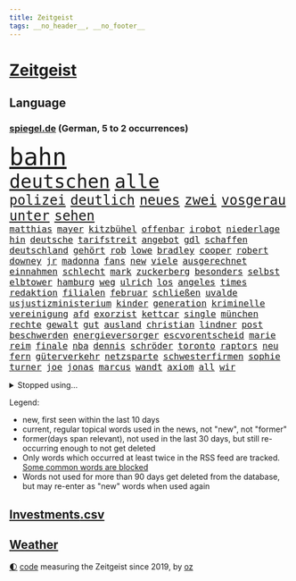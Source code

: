 ```yaml
---
title: Zeitgeist
tags: __no_header__, __no_footer__
---
```


# [Zeitgeist](https://oliz.io/zeitgeist/)

## Language

<h3><a href="https://www.spiegel.de" target="_blank">spiegel.de</a> (German, 5 to 2 occurrences)</h3>
<p style="font-family:monospace">
<span style="font-size:32pt"><a href="news_links.html#bahn" class="current">bahn</a></span>
<br>
<span style="font-size:25pt"><a href="news_links.html#deutschen" class="current">deutschen</a></span>
<span style="font-size:25pt"><a href="news_links.html#alle" class="current">alle</a></span>
<br>
<span style="font-size:18pt"><a href="news_links.html#polizei" class="current">polizei</a></span>
<span style="font-size:18pt"><a href="news_links.html#deutlich" class="current">deutlich</a></span>
<span style="font-size:18pt"><a href="news_links.html#neues" class="current">neues</a></span>
<span style="font-size:18pt"><a href="news_links.html#zwei" class="current">zwei</a></span>
<span style="font-size:18pt"><a href="news_links.html#vosgerau" class="new">vosgerau</a></span>
<span style="font-size:18pt"><a href="news_links.html#unter" class="current">unter</a></span>
<span style="font-size:18pt"><a href="news_links.html#sehen" class="current">sehen</a></span>
<br>
<span style="font-size:12pt"><a href="news_links.html#matthias" class="current">matthias</a></span>
<span style="font-size:12pt"><a href="news_links.html#mayer" class="current">mayer</a></span>
<span style="font-size:12pt"><a href="news_links.html#kitzbühel" class="current">kitzbühel</a></span>
<span style="font-size:12pt"><a href="news_links.html#offenbar" class="current">offenbar</a></span>
<span style="font-size:12pt"><a href="news_links.html#irobot" class="new">irobot</a></span>
<span style="font-size:12pt"><a href="news_links.html#niederlage" class="current">niederlage</a></span>
<span style="font-size:12pt"><a href="news_links.html#hin" class="current">hin</a></span>
<span style="font-size:12pt"><a href="news_links.html#deutsche" class="current">deutsche</a></span>
<span style="font-size:12pt"><a href="news_links.html#tarifstreit" class="current">tarifstreit</a></span>
<span style="font-size:12pt"><a href="news_links.html#angebot" class="current">angebot</a></span>
<span style="font-size:12pt"><a href="news_links.html#gdl" class="current">gdl</a></span>
<span style="font-size:12pt"><a href="news_links.html#schaffen" class="current">schaffen</a></span>
<span style="font-size:12pt"><a href="news_links.html#deutschland" class="current">deutschland</a></span>
<span style="font-size:12pt"><a href="news_links.html#gehört" class="current">gehört</a></span>
<span style="font-size:12pt"><a href="news_links.html#rob" class="current">rob</a></span>
<span style="font-size:12pt"><a href="news_links.html#lowe" class="new">lowe</a></span>
<span style="font-size:12pt"><a href="news_links.html#bradley" class="current">bradley</a></span>
<span style="font-size:12pt"><a href="news_links.html#cooper" class="current">cooper</a></span>
<span style="font-size:12pt"><a href="news_links.html#robert" class="current">robert</a></span>
<span style="font-size:12pt"><a href="news_links.html#downey" class="new">downey</a></span>
<span style="font-size:12pt"><a href="news_links.html#jr" class="new">jr</a></span>
<span style="font-size:12pt"><a href="news_links.html#madonna" class="current">madonna</a></span>
<span style="font-size:12pt"><a href="news_links.html#fans" class="current">fans</a></span>
<span style="font-size:12pt"><a href="news_links.html#new" class="current">new</a></span>
<span style="font-size:12pt"><a href="news_links.html#viele" class="current">viele</a></span>
<span style="font-size:12pt"><a href="news_links.html#ausgerechnet" class="current">ausgerechnet</a></span>
<span style="font-size:12pt"><a href="news_links.html#einnahmen" class="current">einnahmen</a></span>
<span style="font-size:12pt"><a href="news_links.html#schlecht" class="current">schlecht</a></span>
<span style="font-size:12pt"><a href="news_links.html#mark" class="current">mark</a></span>
<span style="font-size:12pt"><a href="news_links.html#zuckerberg" class="current">zuckerberg</a></span>
<span style="font-size:12pt"><a href="news_links.html#besonders" class="current">besonders</a></span>
<span style="font-size:12pt"><a href="news_links.html#selbst" class="current">selbst</a></span>
<span style="font-size:12pt"><a href="news_links.html#elbtower" class="current">elbtower</a></span>
<span style="font-size:12pt"><a href="news_links.html#hamburg" class="current">hamburg</a></span>
<span style="font-size:12pt"><a href="news_links.html#weg" class="current">weg</a></span>
<span style="font-size:12pt"><a href="news_links.html#ulrich" class="current">ulrich</a></span>
<span style="font-size:12pt"><a href="news_links.html#los" class="current">los</a></span>
<span style="font-size:12pt"><a href="news_links.html#angeles" class="current">angeles</a></span>
<span style="font-size:12pt"><a href="news_links.html#times" class="current">times</a></span>
<span style="font-size:12pt"><a href="news_links.html#redaktion" class="current">redaktion</a></span>
<span style="font-size:12pt"><a href="news_links.html#filialen" class="current">filialen</a></span>
<span style="font-size:12pt"><a href="news_links.html#februar" class="current">februar</a></span>
<span style="font-size:12pt"><a href="news_links.html#schließen" class="current">schließen</a></span>
<span style="font-size:12pt"><a href="news_links.html#uvalde" class="new">uvalde</a></span>
<span style="font-size:12pt"><a href="news_links.html#usjustizministerium" class="new">usjustizministerium</a></span>
<span style="font-size:12pt"><a href="news_links.html#kinder" class="current">kinder</a></span>
<span style="font-size:12pt"><a href="news_links.html#generation" class="current">generation</a></span>
<span style="font-size:12pt"><a href="news_links.html#kriminelle" class="current">kriminelle</a></span>
<span style="font-size:12pt"><a href="news_links.html#vereinigung" class="current">vereinigung</a></span>
<span style="font-size:12pt"><a href="news_links.html#afd" class="current">afd</a></span>
<span style="font-size:12pt"><a href="news_links.html#exorzist" class="new">exorzist</a></span>
<span style="font-size:12pt"><a href="news_links.html#kettcar" class="new">kettcar</a></span>
<span style="font-size:12pt"><a href="news_links.html#single" class="current">single</a></span>
<span style="font-size:12pt"><a href="news_links.html#münchen" class="current">münchen</a></span>
<span style="font-size:12pt"><a href="news_links.html#rechte" class="current">rechte</a></span>
<span style="font-size:12pt"><a href="news_links.html#gewalt" class="current">gewalt</a></span>
<span style="font-size:12pt"><a href="news_links.html#gut" class="current">gut</a></span>
<span style="font-size:12pt"><a href="news_links.html#ausland" class="current">ausland</a></span>
<span style="font-size:12pt"><a href="news_links.html#christian" class="current">christian</a></span>
<span style="font-size:12pt"><a href="news_links.html#lindner" class="current">lindner</a></span>
<span style="font-size:12pt"><a href="news_links.html#post" class="current">post</a></span>
<span style="font-size:12pt"><a href="news_links.html#beschwerden" class="current">beschwerden</a></span>
<span style="font-size:12pt"><a href="news_links.html#energieversorger" class="current">energieversorger</a></span>
<span style="font-size:12pt"><a href="news_links.html#escvorentscheid" class="new">escvorentscheid</a></span>
<span style="font-size:12pt"><a href="news_links.html#marie" class="new">marie</a></span>
<span style="font-size:12pt"><a href="news_links.html#reim" class="new">reim</a></span>
<span style="font-size:12pt"><a href="news_links.html#finale" class="current">finale</a></span>
<span style="font-size:12pt"><a href="news_links.html#nba" class="current">nba</a></span>
<span style="font-size:12pt"><a href="news_links.html#dennis" class="current">dennis</a></span>
<span style="font-size:12pt"><a href="news_links.html#schröder" class="current">schröder</a></span>
<span style="font-size:12pt"><a href="news_links.html#toronto" class="current">toronto</a></span>
<span style="font-size:12pt"><a href="news_links.html#raptors" class="current">raptors</a></span>
<span style="font-size:12pt"><a href="news_links.html#neu" class="current">neu</a></span>
<span style="font-size:12pt"><a href="news_links.html#fern" class="current">fern</a></span>
<span style="font-size:12pt"><a href="news_links.html#güterverkehr" class="current">güterverkehr</a></span>
<span style="font-size:12pt"><a href="news_links.html#netzsparte" class="new">netzsparte</a></span>
<span style="font-size:12pt"><a href="news_links.html#schwesterfirmen" class="new">schwesterfirmen</a></span>
<span style="font-size:12pt"><a href="news_links.html#sophie" class="new">sophie</a></span>
<span style="font-size:12pt"><a href="news_links.html#turner" class="current">turner</a></span>
<span style="font-size:12pt"><a href="news_links.html#joe" class="current">joe</a></span>
<span style="font-size:12pt"><a href="news_links.html#jonas" class="new">jonas</a></span>
<span style="font-size:12pt"><a href="news_links.html#marcus" class="new">marcus</a></span>
<span style="font-size:12pt"><a href="news_links.html#wandt" class="new">wandt</a></span>
<span style="font-size:12pt"><a href="news_links.html#axiom" class="new">axiom</a></span>
<span style="font-size:12pt"><a href="news_links.html#all" class="current">all</a></span>
<span style="font-size:12pt"><a href="news_links.html#wir" class="current">wir</a></span>
</p>
<details>
<summary>Stopped using...</summary>
<p class="former" style="font-size:12pt">
bittet(1185) coronavirus(1184) boot(1183) geduld(1183) kurzfristig(1183) positiv(1183) pressekonferenz(1183) reiche(1183) eindruck(1182) einstieg(1182) konservativen(1182) spur(1182) gewissen(1181) landesregierung(1181) sexuelle(1181) untersuchungen(1180) verlängerung(1180) verschiedene(1180) aufnehmen(1179) büros(1179) eröffnet(1179) gipfel(1179) tödliche(1179) usamerikaner(1179) verlängert(1179) jan(1178) moderne(1178) programm(1178) schwarzen(1178) statement(1178) freiburg(1177) kardinal(1177) rasant(1177) sc(1177) strecke(1177) brutale(1176) geheimnis(1176) gerhard(1176) innenministerium(1176) mali(1176) prominente(1176) schadet(1176) behauptet(1175) entschädigung(1175) esken(1175) nürnberg(1175) saskia(1175) verlust(1175) gefährlichen(1174) jedenfalls(1174) priester(1174) öffentlichkeit(1174) 500(1173) benzin(1173) brücke(1173) viktor(1173) überlebte(1173) breitet(1172) enthüllt(1172) gebe(1172) käufer(1172) preisen(1172) schwierigkeiten(1172) zahlung(1172) anbieter(1171) anschläge(1171) bremer(1171) i(1171) tore(1171) endete(1170) kanzleramt(1170) tausenden(1170) aufgegeben(1169) bekamen(1169) europäer(1169) falsch(1169) kämpfe(1169) schüssen(1169) brite(1168) diplomaten(1168) passt(1168) senkt(1168) tatverdächtigen(1168) aktiv(1167) drohungen(1167) eigener(1167) erhielt(1167) geführt(1167) debakel(1166) enden(1165) deutsches(1164) gesetze(1164) globale(1164) produzieren(1164) erkenntnisse(1163) näher(1163) verband(1163) aufarbeitung(1162) vieles(1162) schlimmste(1161) em(1160) klimaschutz(1160) 1000(1159) frisch(1159) schaffte(1159) sendung(1159) trug(1159) voraussetzungen(1159) führenden(1158) hängen(1157) nah(1157) bundesgerichtshof(1156) händler(1156) kooperation(1155) syrer(1155) uni(1155) gehörte(1152) analysiert(1151) spitzenreiter(1151) vfb(1151) rang(1150) projekte(1149) schwung(1145) thüringer(1143) atomkraft(1141) möglichkeiten(1140) smartphones(1140) kanadas(1133) erhebliche(1131) startup(1131) tuchel(1130) identität(1129) ausgaben(1126) ungewöhnlichen(1119) flog(1118) polizeiruf(1085) cent(1075) diagnose(1071) öffnet(1071) anna(1069) konfrontation(1061) wolken(1040) 250(988) holz(970) unfälle(961) vorsicht(938) drohende(933) ministerin(922) inflationsrate(919) bundesrat(903) autoren(902) zugestimmt(898) sichtbar(885) polnischen(879) befürwortet(871) parlaments(867) moderner(851) tiger(835) gleichen(831) straftaten(824) basketballstar(821) spezielle(810) elke(805) heidenreich(805) magazin(801) rhein(796) unbekannter(795) lieferungen(790) stadtteil(784) methode(783) entsteht(762) diskussionen(758) erwiesen(753) verteuert(746) bundesinnenministerin(743) kremlchef(737) leitete(736) gefechte(731) systematisch(728) untergang(724) schwieriger(716) soldat(716) sankt(712) euch(710) bestand(704) 2014(700) ergeben(693) positiven(692) gekämpft(687) oppositionellen(686) mbappé(681) samt(680) fortsetzen(675) messerangriff(649) finanzierung(642) braunschweig(640) nationalelf(640) angestellte(634) erlauben(634) herrschte(634) indem(633) crew(631) weitermachen(629) ausstieg(628) steuerhinterziehung(594) dänischen(590) grünenpolitikerin(590) ausgebaut(582) ernannt(581) dürre(580) französischer(576) bedrohte(572) veröffentlichen(570) besseren(569) misshandelt(568) gegenwart(566) andrew(565) ukrainerusslandkrieg(565) anlauf(562) finde(560) unentschieden(559) olympiasiegerin(557) schrumpfen(555) braun(549) krebserkrankung(549) fassungslos(542) stören(541) schwächelt(540) verleihung(531) freigabe(530) ähnlichen(527) scheiden(524) protestbewegung(517) vereinbarten(513) psychischen(510) elefanten(496) 63(494) lula(489) banden(483) kontroverse(473) senioren(472) entzieht(466) francisco(462) indiens(462) quer(462) vereinbarung(462) einsamkeit(461) irland(461) kollegin(460) begegnung(458) symbole(458) überraschenden(457) bröckelt(456) urteilt(455) sauber(454) abgestimmt(453) elektronische(451) future(451) aktivist(447) pjöngjang(447) großeinsatz(446) ignoriert(445) auszeichnung(443) mama(440) kohl(436) entführt(435) abbruch(434) nächtlichen(424) todesstrafe(423) misstrauen(421) paus(419) doping(416) 500000(411) böhmermann(407) testet(407) unerlaubt(405) figuren(403) häufen(400) wiederholen(398) dfbelf(395) kritikern(394) hauses(393) technologien(393) text(393) fenster(390) indigene(390) erstickt(389) flogen(386) petersburg(386) reformieren(384) erheben(382) beheben(381) chefredakteur(377) wunderbare(376) al(374) kulturkampf(374) renommierte(372) gefälschten(366) hinkt(364) googles(363) weber(360) luftverschmutzung(359) revision(358) vorfälle(358) muslime(356) vorstand(356) meiste(355) perspektive(355) denkbar(353) meditation(351) hochhaus(350) kommender(350) initiative(349) dauer(348) geldgeber(348) gesammelt(347) jason(346) wand(345) verleumdung(344) baden(341) springer(340) gelangt(339) nagelsmann(332) annehmen(331) entsprechende(331) heran(331) läufer(331) stein(331) schleswigholsteins(329) tarifverhandlungen(328) georgien(327) achtsamkeit(326) paket(326) juventus(325) neapel(322) green(321) ministerpräsidenten(320) spezies(320) 150000(318) bauarbeiten(317) usbürger(317) 51(316) loswerden(315) trier(312) amtskollege(310) spiegelrecherchen(308) menschliche(306) duisburg(304) 15jähriger(302) haushaltsstreit(301) nützt(299) linkenpolitikerin(294) 40jähriger(288) naiv(288) bundesverwaltungsgericht(286) geschehen(286) griechische(284) kümmert(283) mannheim(282) portal(279) bahnreisende(278) kollabiert(278) veto(278) wiedergewählt(277) geknackt(276) asylpolitik(275) fluggesellschaften(275) heutige(274) linksfraktion(274) duschen(273) verschiedener(273) vermeintlich(271) erdöl(267) startete(267) vorausgesetzt(267) übergriff(267) behindern(266) greenwashing(265) involviert(265) produkt(265) prinzip(264) reuß(264) modi(262) rückhalt(262) theorie(260) artenvielfalt(258) follower(258) chaotisch(256) genutzte(256) stuft(256) zurückgetreten(256) ost(254) exkanzler(253) tanken(253) einsturz(252) massenhaft(251) rudy(250) sang(250) fisch(247) halbjahr(246) grenzkontrollen(245) gästen(244) ikone(244) katrin(244) rotenburg(243) funk(241) erstem(240) arabischen(237) innovation(237) spdfraktion(236) gewissheit(235) minutenlang(234) ereignis(233) tegernsee(232) kane(230) verwechselt(230) geldwäsche(229) landesverband(229) umstieg(228) schätzen(226) impfstoff(225) ermöglicht(223) hamm(222) iphones(222) finger(221) herkunftsstaaten(221) untergebracht(221) trümmer(220) dämpfer(218) stopfen(218) frankfurts(217) brachen(216) einbestellt(216) schulleiter(216) bundeshaushalt(215) giuliani(214) wirtschaftlich(214) 17jährigen(213) bafög(213) gegners(213) internetstars(213) shell(212) lustige(211) mysteriöse(211) zurückbekommen(211) bürgern(210) mangelnder(207) 77(206) abgenommen(206) abschlusserklärung(206) kylian(206) verzweifelte(206) aleksandar(205) überraschungsteam(205) haushalten(204) wümme(202) marschflugkörper(201) würdigung(201) falschaussage(199) tropfen(199) lieb(197) beschäftigung(196) bundesarbeitsgericht(196) drohnenaufnahmen(196) gelaufen(196) schmerz(196) fattah(195) romane(195) potenziell(194) berechnungen(193) lieferten(193) attraktiv(192) iranerin(191) telefon(190) vorne(189) fußballem(188) quellen(187) zustellung(187) selben(186) ehre(185) landeshauptstadt(185) systeme(185) nationalteam(184) trends(184) berufen(183) bestohlen(183) massiver(183) vielfalt(183) amira(182) wetterbedingungen(182) asylrecht(181) brände(180) delegation(180) widersprüche(179) aufzunehmen(178) popstars(176) saßen(176) vergangen(175) reserven(174) schande(174) verfilmt(174) wertet(174) internetkonzern(173) xiii(173) beschloss(172) weltmeisterschaft(172) ezb(171) unterhaltung(171) essener(170) neonazi(170) verbinden(170) wattenmeer(169) neubrandenburg(168) 20jähriger(167) hacken(167) neukunden(167) schlimmer(167) aufatmen(165) beeinträchtigen(165) begriffe(165) arbeitern(164) becken(164) entpuppt(164) lagen(164) mietpreise(164) todesfall(164) unterschiedlicher(164) afdchefin(163) bundesligasaison(163) manuela(163) schriftstellerin(163) schwesig(163) kooperiert(161) schärfsten(161) milliardenschweres(160) unilever(160) 7000(158) froh(158) selenskyjs(158) stützen(158) reichsbürgergruppe(157) erpresst(156) elternhaus(154) ernste(153) strafbefehl(153) unterhalt(153) erschien(152) gebissen(152) gruppenphase(152) wissenschaftlich(151) libyschen(150) torwart(150) chicken(149) erfinden(149) gerichtsmediziner(149) linienbus(149) terroranschlag(148) town(148) lebensfreude(147) toren(147) baubranche(146) geprüft(146) ungefährlich(146) verschlechtert(146) gedreht(145) costa(144) erahnen(144) abbild(143) akute(143) männlichkeit(143) notwendig(143) thailändischen(143) 96(142) bayreuth(142) heimatland(142) unwohlsein(142) gebürtige(140) holstein(140) kollidieren(139) maier(139) morawiecki(139) südfront(138) ratingagentur(136) webstars(136) abkehr(135) ausscheiden(135) digitalen(135) patientin(135) gegenspieler(133) hardliner(133) riesiges(133) verüben(133) andauern(132) anzeige(132) parat(132) samstagabend(132) superreiche(132) einmarsch(131) meryl(131) streep(131) grenzübergang(130) kürzen(130) moscheen(130) schwachen(130) tankstelle(130) reutlingen(129) unten(129) einigten(127) ermordeten(127) griffen(127) abstiegskampf(126) fünfjährige(126) flüssigerdgas(124) rennfahrer(124) rucksack(124) sozialstaats(124) niedrigeren(123) betrag(122) herrchen(122) berger(121) impfen(121) biografien(120) deine(120) gewechselt(120) schmerzhafter(120) dumm(119) karrierecoach(119) litt(119) exanwalt(118) wohnungsnot(118) damalige(117) neuesten(117) raketenabwehrsystem(117) young(117) abdel(116) angehören(116) baustopp(116) einziges(116) elsisi(116) trittin(116) hauptdarsteller(115) verstößen(115) auktion(114) jugendorganisation(114) rumänische(114) british(113) katzen(113) schockierte(113) tabellenspitze(113) uwe(113) geist(112) kühne(111) starkgemacht(111) hassbotschaften(110) knallte(110) moldau(110) stauen(110) grünes(109) leitung(109) trennungskinder(109) gravierend(108) kühl(108) langwierigen(108) thompson(108) traditionsreiche(108) dokumentarfilm(107) moderatorin(107) zuschlag(107) abgehängt(106) auftritte(105) beschlüsse(105) klargestellt(105) preisverleihung(105) libyen(104) missbrauchen(104) zelte(104) beleidigte(103) haustiere(103) konzertfilm(103) lachs(103) lieferwagen(103) seltenes(103) umweltschützern(103) überraschte(103) chemnitz(102) finanzspritze(102) morgenstunden(102) zweijährige(102) beckmann(101) eigentlichen(101) flüchtlingspolitik(101) pocher(98) saniert(98) strafgerichtshof(98) challenge(97) klimagipfel(97) lebensräume(97) organisatoren(97) verfehlten(97) angeführt(96) zurückgegeben(96) festnehmen(95) norwegischen(95) sanften(95) 1994(94) absoluten(94) gutmachen(94) teslachef(94) unterlegen(94) vergehen(94) wehrte(94) zukommen(94) absurde(93) inselstaaten(93) klausmichael(93) pressefreiheit(93) proben(93) weltgrößte(93) fracht(92) freiheitsstrafen(92) rosenheim(92) spitznamen(92) bestattet(91) bildungsurlaub(91) brennstoffen(91) grenzregion(91) spiegelrekonstruktion(91) aggression(90) barrymore(90) canceln(90) drew(90) europaparlament(90) hagelkörner(90) population(90) skulpturen(90) trade(90) umweltfreundlich(90) 14jährige(89) affen(89) bundesvorstand(89) gefolgt(89) interessanten(89) polarlichter(89) senta(89) tragisch(89) banknoten(88) gemüse(88) version(88) wärmen(88) aufruhr(87) biologe(87) gesenkt(87) a81(86) beschuldigt(86) entzug(86) erkältung(86) fingerzeig(86) gedächtnis(86) heidenheimer(86) veröffentlichung(86) wechseljahre(86) bistum(85) branson(85) historikerin(85) religion(85) sportministerin(85) tabellenführung(85) tiktoker(85) unveröffentlichten(85) dillinger(84) edmund(84) kritischen(84) olympiaqualifikation(84) schlusslicht(84) smarte(84) wettbewerbshütern(84) affären(83) beckham(83) blätter(83) klimagelds(83) schulnoten(83) smartes(83) spurs(83) treibstofflager(83) ultrarechten(83) untermauert(83) beschießen(82) fassung(82) intern(82) sonnenstürme(82) trucker(82) colin(81) mateusz(81) 73jährige(80) coronaimpfstoffen(80) luftfahrt(80) steuervorteile(80) vorgeschichte(80) zynisch(80) übergangen(80) csulandesgruppenchef(79) dobrindt(79) pushbacks(79) umwege(79) verordnet(79) ausrutscher(78) effizienz(78) entsendung(78) gravierenden(78) medium(78) shutdown(78) antetokounmpo(77) geschleudert(77) giannis(77) gucken(77) migrationsdeal(77) oberlandesgericht(77) parteivorsitzenden(77) asylsuchenden(76) besorgen(76) nature(76) nebenkosten(76) regierungswechsel(76) regungslos(76) zwingend(76) i5(75) saarbrücken(75) ungleich(75) airways(74) beriet(74) erkenntnissen(74) ruhiger(74) euroraum(73) herausholen(73) menschengemachten(73) politikertochter(73) schlacht(73) schmach(73) tandler(73) absichtliche(72) achtsamkeitstrend(72) bevorzugt(72) fahrplan(72) gewerkschafter(72) lasst(72) migrationsbeauftragter(72) milliardenmarkt(72) parteifreundes(72) schmerzen(72) sprengen(72) stamp(72) unerwünschte(72) unternehmerin(72) auszulagern(71) krankes(71) vermittlung(71) ehrlich(70) gastiert(70) hyperaktivität(70) impulsivität(70) jazeera(70) kindesalter(70) käme(70) paketbranche(70) physiker(70) riskanter(70) spitzenspiel(70) stammenden(70) vergleichstests(70) verhaltenstherapien(70) atomen(69) bodenoffensive(69) erzählungen(69) fröhlich(69) gazastadt(69) hinterzogen(69) maskenmillionärin(69) ratlos(69) freue(68) knüpft(68) präparierten(68) rekorden(68) stroms(68) unerträglicher(68) woods(68) achtzigerjahre(67) anrufen(67) kibbuz(67) ranghoher(67) westdeutschen(67) überfällig(67) militärpräsenz(66) molly(66) bundes(65) emir(65) hasses(65) leitungen(65) schuf(65) spender(65) strahlt(65) unparteiischen(65) erhob(64) köstliche(64) mercedeswerk(64) neunmal(64) parteigründung(64) stadien(64) süddeutschen(64) ungeklärten(64) ölpreis(64) demonstration(63) katastrophale(63) koalitionsvertrag(63) konstruktiv(63) rekordwert(63) außenwelt(62) essay(62) geborene(62) hakt(62) kracht(62) kriegswaffe(62) naher(62) regierungserklärung(62) schick(62) schwaben(62) zuschauern(62) abschiebestopp(61) erodiert(61) eröffnungsrede(61) paaren(61) spieltag(61) tagebuch(61) wochenlangen(61) zivilen(61) 175(60) bezirk(60) direkte(60) gesprächsstoff(60) verschleppter(60) airbnb(59) airbnbarbitrage(59) einträgliche(59) etablieren(59) kinderbuchautorin(59) luxushotel(59) monatlich(59) munter(59) silva(59) zweckentfremdet(59) büchern(58) erwartungsgemäß(58) flächenbrand(58) hetzjagd(58) klimafreundliche(58) lasten(58) schleswig(58) turnhalle(58) anklagen(57) beeindruckt(57) fdppolitikerin(57) zivilgesellschaft(57) agrarminister(56) cop28(56) drängendsten(56) iranerinnen(56) orange(56) wachsfigurenkabinett(56) übergabe(56) exzellent(55) gehypte(55) rechtsnationale(55) wachse(55) aufreger(54) aussagt(54) einseitige(54) finanzministerium(54) gläser(54) hirsch(54) künstlerische(54) neonazis(54) regional(54) schikane(54) unoklimakonferenz(54) weltklimakonferenz(54) anerkennen(53) detailliert(53) erwachsener(53) medikament(53) schwindende(53) abos(52) großvater(52) hamaskämpfer(52) lakers(52) lebron(52) lig(52) play(52) steuerbehörde(52) süper(52) eingeweiht(51) führungskräften(51) johnson(51) südpolarmeer(51) usschauspieler(51) wembanyama(51) zusammenbrach(51) ernsthafte(50) linkenikone(50) anreize(49) clippers(49) derby(49) jährliche(49) matthäus(49) verfassungsgerichts(49) anstrengende(48) festgeldangebote(48) friendsstar(48) fußballspiel(48) herrscher(48) leitkulturdebatte(48) monatelanger(48) patent(48) rechtliche(48) urlauberinnen(48) abgeraten(47) bereut(47) ghana(47) hell(47) abzuschaffen(46) bahnausbau(46) bonus(46) einsturzgefahr(46) mitarbeiterinnen(46) tunneln(46) verblüfft(46) konservatives(45) manch(45) nahostkrieg(45) habecks(44) jegliche(44) militärhilfen(44) neureuther(44) sprecherin(44) thailändische(44) antisemitismusdebatte(43) cyberattacke(43) lieferkettengesetz(43) müdigkeit(43) run(43) soldatin(43) studio(43) vorziehen(43) haftbar(42) heizöl(42) mandanten(42) migrationsabkommen(42) signalisiert(42) spitzengruppe(42) warnzeichen(42) zuteil(42) basisinitiative(41) gelbem(41) marvel(41) saal(41) schwankungen(41) sportschau(41) tim(41) wirtz(41) übel(41) 102(40) cameron(40) fell(40) festen(40) gegründeten(40) gelacht(40) gespalten(40) verwüstete(40) hut(39) staatsoberhaupt(39) vollends(39) dschabalia(38) flugtickets(38) innen(38) mitbegründer(38) sozialstaat(38) wunderwuzzi(38) anliegen(37) britisches(37) folgenschwere(37) gestritten(37) priorität(37) schutt(37) wett(37) kundschaft(36) passwörter(36) pokalpleite(36) auswertungen(35) eubeitrittsgespräche(35) hamastunnel(35) instanz(35) parkplatz(35) devid(34) figur(34) jokić(34) kernforderung(34) sicherten(34) striesow(34) systemwechsel(34) erspart(33) landmaschinen(33) modus(33) polizeistation(33) stream(33) dfl(32) investorin(32) mitgliederbefragung(32) wahlkampfhilfe(32) abgebrannte(31) adams(31) akzeptabel(31) einnahme(31) exkollege(31) investorendeal(31) komödien(31) türk(31) weltklimagipfel(31) zugute(31) 45jährigen(30) endgültige(30) fachmagazin(30) haushaltspolitik(30) jobabbau(30) kassieren(30) ultramarathon(30) ungeschlagen(30) überstand(30) beschuldigten(29) putschversuch(29) unbeschadet(29) zurückgenommen(29) übersetzung(29) deckt(28) draymond(28) emiraten(28) mitarbeiters(28) taugt(28) warriors(28) anlässen(27) genderverbot(27) wertvollsten(27) zugewanderter(27) 40jährigen(26) genügend(26) hausbau(26) komponisten(26) mehrfachen(26) musikern(26) redebedarf(26) spezialeinsatzkommando(26) spoiler(26) unverletzt(26) zutage(26) ölreichen(26) ausgebrannt(25) finanzinvestor(25) geländewagen(25) katalanischen(25) managern(25) allgemeinen(24) bologna(24) echt(24) illusion(24) revolutionieren(24) riesen(24) alex(23) durchbrechen(23) erkältungswelle(23) etat(23) hüfte(23) korrigierte(23) machern(23) verhaltens(23) zermatt(23) chronisch(22) demnächst(22) demütigungen(22) deniz(22) dschungel(22) einschränken(22) fdpinitiative(22) investierten(22) polnischukrainischen(22) rechtsextremistische(22) trickserei(22) ausgespielt(21) japanischer(21) paschke(21) pius(21) resturlaub(21) tröstet(21) gesinnung(20) lachse(20) verdanken(20) verschneiten(20) verstärker(20) aachen(19) altars(19) dokuserie(19) innenstädte(19) legende(19) leichten(19) odessa(19) schechen(19) angelegten(18) erbärmlich(18) gazaisraelkrieg(18) geschlechtsverkehr(18) handballwm(18) häusliche(18) klimakonferenz(18) memes(18) spediteure(18) bjelica(17) krisenmodus(17) limbach(17) nenad(17) nrwjustizminister(17) pazifikküste(17) trümmerteile(17) umstrittenes(17) unfreiwillig(17) vetternwirtschaft(17) weihnachtsmarkt(17) überrollt(17) arbeitgeberpräsident(16) dulger(16) mister(16) weltmarktführer(16) werkzeug(16) 1983(15) ampelspitzen(15) berufseinsteiger(15) erbt(15) erstach(15) gleichgeschlechtliche(15) hustet(15) knockout(15) life(15) längste(15) sprangen(15) station(15) tücher(15) versteht(15) zurückgehen(15) festlich(14) gregoritsch(14) hongkonger(14) medaille(14) walk(14) alarmsignal(13) göringeckardt(13) intellektuelle(13) leserinnen(13) ostdeutsche(13) rentierschlitten(13) statistisches(13) unnötig(13) verteidigern(13) ausstände(12) diebin(12) donuts(12) falschfahrer(12) floridas(12) indigenen(12) jaber(12) killt(12) pelé(12) physik(12) prominentesten(12) stiehlt(12) zapfsäule(12) anstrengungen(11) antrieb(11) falle(11) reparieren(11) schokolade(11) stirn(11) teilnehmerinnen(11)
</p>
</details>
<p>Legend:
<ul>
<li><span class="new">new</span>, first seen within the last 10 days</li>
<li><span class="current">current</span>, regular topical words used in the news, not "new", not "former"</li>
<li><span class="former">former(days span relevant)</span>, not used in the last 30 days, but still re-occurring enough to not get deleted</li>
<li>Only words which occurred at least twice in the RSS feed are tracked. <a href="language/filters.py">Some common words are blocked</a></li>
<li>Words not used for more than 90 days get deleted from the database, but may re-enter as "new" words when used again</li>
</ul>
</p>

## [Investments](investments.html)[.csv](investments.csv)

## [Weather](weather.html)

<footer>
<a href="javascript:toggleTheme()" class="nav">🌓</a>
<a href="https://github.com/ooz/zeitgeist">code</a> measuring the Zeitgeist since 2019, by <a href="https://oliz.io">oz</a>
</footer>

